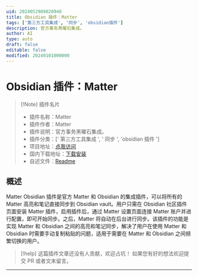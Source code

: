```yaml
---
uid: 2024052909020940
title: Obsidian 插件：Matter
tags: ['第三方工具集成', '同步', 'obsidian插件']
description: 官方事务黑曜石集成。
author: AI
type: auto
draft: false
editable: false
modified: 20240101000000
---
```


# Obsidian 插件：Matter

> [!Note] 插件名片
> - 插件名称：Matter
> - 插件作者：Matter
> - 插件说明：官方事务黑曜石集成。
> - 插件分类：[' 第三方工具集成 ', ' 同步 ', 'obsidian 插件 ']
> - 项目地址：[点我访问](https://github.com/getmatterapp/obsidian-matter)
> - 国内下载地址：[下载安装](https://pkmer.cn/products/plugin/pluginMarket/?matter)
> - 自述文件：[Readme](https://ghproxy.net/https://raw.githubusercontent.com/getmatterapp/obsidian-matter/master/README.md)

## 概述

Matter Obsidian 插件是官方 Matter 和 Obsidian 的集成插件，可以将所有的 Matter 高亮和笔记直接同步到 Obsidian vault。用户只需在 Obsidian 社区插件页面安装 Matter 插件，启用插件后，通过 Matter 设置页面连接 Matter 账户并进行配置，即可开始同步。之后，Matter 将自动在后台进行同步。该插件的功能是实现 Matter 和 Obsidian 之间的高亮和笔记同步，解决了用户在使用 Matter 和 Obsidian 时需要手动复制粘贴的问题，适用于需要在 Matter 和 Obsidian 之间频繁切换的用户。

> [!help]
> 这篇插件文章还没有人贡献，欢迎占坑！
> 如果您有好的想法欢迎提交 PR 或者文末留言。

---



